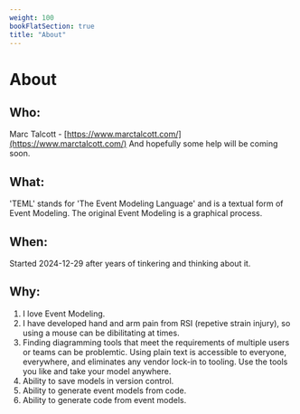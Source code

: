```yaml
---
weight: 100
bookFlatSection: true
title: "About"
---
```


# About

## Who:

Marc Talcott - [https://www.marctalcott.com/](https://www.marctalcott.com/)
And hopefully some help will be coming soon.

## What:

'TEML' stands for 'The Event Modeling Language' and is a textual form of Event Modeling. The original Event Modeling is a graphical process.

## When:

Started 2024-12-29 after years of tinkering and thinking about it.

## Why:

1. I love Event Modeling.
2. I have developed hand and arm pain from RSI (repetive strain injury), so using a mouse can be dibilitating at times.
3. Finding diagramming tools that meet the requirements of multiple users or teams can be problemtic. Using plain text is accessible to everyone, everywhere, and eliminates any vendor lock-in to tooling. Use the tools you like and take your model anywhere.
4. Ability to save models in version control.
5. Ability to generate event models from code.
6. Ability to generate code from event models.
